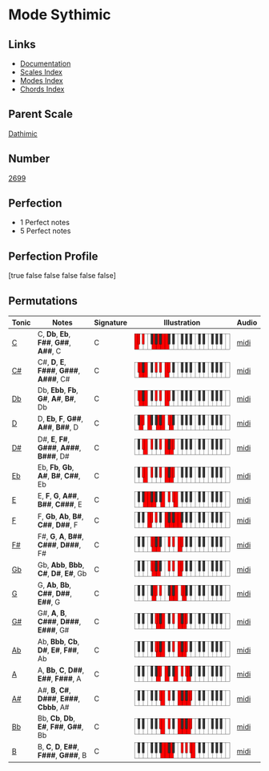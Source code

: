 # Mode Sythimic

## Links

- [Documentation](index.md)
- [Scales Index](Scales.md)
- [Modes Index](Modes.md)
- [Chords Index](Chords.md)

## Parent Scale

[Dathimic](ScaleDathimic.md)

## Number

[2699](https://ianring.com/musictheory/scales/2699)

## Perfection

- 1 Perfect notes
- 5 Perfect notes

## Perfection Profile

[true false false false false false]

## Permutations

| Tonic | Notes | Signature | Illustration | Audio |
|-------|-------|-----------|--------------|-------|
| [C](ModeCNaturalSythimic.md) | C, **Db**, **Eb**, **F##**, **G##**, **A##**, C | C | ![CNaturalSythimic](ModeCNaturalSythimic.png) | [midi](https://github.com/edipermadi/music/blob/main/docs/ModeCNaturalSythimic.mid?raw=true) |
| [C#](ModeCSharpSythimic.md) | C#, **D**, **E**, **F###**, **G###**, **A###**, C# | C | ![CSharpSythimic](ModeCSharpSythimic.png) | [midi](https://github.com/edipermadi/music/blob/main/docs/ModeCSharpSythimic.mid?raw=true) |
| [Db](ModeDFlatSythimic.md) | Db, **Ebb**, **Fb**, **G#**, **A#**, **B#**, Db | C | ![DFlatSythimic](ModeDFlatSythimic.png) | [midi](https://github.com/edipermadi/music/blob/main/docs/ModeDFlatSythimic.mid?raw=true) |
| [D](ModeDNaturalSythimic.md) | D, **Eb**, **F**, **G##**, **A##**, **B##**, D | C | ![DNaturalSythimic](ModeDNaturalSythimic.png) | [midi](https://github.com/edipermadi/music/blob/main/docs/ModeDNaturalSythimic.mid?raw=true) |
| [D#](ModeDSharpSythimic.md) | D#, **E**, **F#**, **G###**, **A###**, **B###**, D# | C | ![DSharpSythimic](ModeDSharpSythimic.png) | [midi](https://github.com/edipermadi/music/blob/main/docs/ModeDSharpSythimic.mid?raw=true) |
| [Eb](ModeEFlatSythimic.md) | Eb, **Fb**, **Gb**, **A#**, **B#**, **C##**, Eb | C | ![EFlatSythimic](ModeEFlatSythimic.png) | [midi](https://github.com/edipermadi/music/blob/main/docs/ModeEFlatSythimic.mid?raw=true) |
| [E](ModeENaturalSythimic.md) | E, **F**, **G**, **A##**, **B##**, **C###**, E | C | ![ENaturalSythimic](ModeENaturalSythimic.png) | [midi](https://github.com/edipermadi/music/blob/main/docs/ModeENaturalSythimic.mid?raw=true) |
| [F](ModeFNaturalSythimic.md) | F, **Gb**, **Ab**, **B#**, **C##**, **D##**, F | C | ![FNaturalSythimic](ModeFNaturalSythimic.png) | [midi](https://github.com/edipermadi/music/blob/main/docs/ModeFNaturalSythimic.mid?raw=true) |
| [F#](ModeFSharpSythimic.md) | F#, **G**, **A**, **B##**, **C###**, **D###**, F# | C | ![FSharpSythimic](ModeFSharpSythimic.png) | [midi](https://github.com/edipermadi/music/blob/main/docs/ModeFSharpSythimic.mid?raw=true) |
| [Gb](ModeGFlatSythimic.md) | Gb, **Abb**, **Bbb**, **C#**, **D#**, **E#**, Gb | C | ![GFlatSythimic](ModeGFlatSythimic.png) | [midi](https://github.com/edipermadi/music/blob/main/docs/ModeGFlatSythimic.mid?raw=true) |
| [G](ModeGNaturalSythimic.md) | G, **Ab**, **Bb**, **C##**, **D##**, **E##**, G | C | ![GNaturalSythimic](ModeGNaturalSythimic.png) | [midi](https://github.com/edipermadi/music/blob/main/docs/ModeGNaturalSythimic.mid?raw=true) |
| [G#](ModeGSharpSythimic.md) | G#, **A**, **B**, **C###**, **D###**, **E###**, G# | C | ![GSharpSythimic](ModeGSharpSythimic.png) | [midi](https://github.com/edipermadi/music/blob/main/docs/ModeGSharpSythimic.mid?raw=true) |
| [Ab](ModeAFlatSythimic.md) | Ab, **Bbb**, **Cb**, **D#**, **E#**, **F##**, Ab | C | ![AFlatSythimic](ModeAFlatSythimic.png) | [midi](https://github.com/edipermadi/music/blob/main/docs/ModeAFlatSythimic.mid?raw=true) |
| [A](ModeANaturalSythimic.md) | A, **Bb**, **C**, **D##**, **E##**, **F###**, A | C | ![ANaturalSythimic](ModeANaturalSythimic.png) | [midi](https://github.com/edipermadi/music/blob/main/docs/ModeANaturalSythimic.mid?raw=true) |
| [A#](ModeASharpSythimic.md) | A#, **B**, **C#**, **D###**, **E###**, **Cbbb**, A# | C | ![ASharpSythimic](ModeASharpSythimic.png) | [midi](https://github.com/edipermadi/music/blob/main/docs/ModeASharpSythimic.mid?raw=true) |
| [Bb](ModeBFlatSythimic.md) | Bb, **Cb**, **Db**, **E#**, **F##**, **G##**, Bb | C | ![BFlatSythimic](ModeBFlatSythimic.png) | [midi](https://github.com/edipermadi/music/blob/main/docs/ModeBFlatSythimic.mid?raw=true) |
| [B](ModeBNaturalSythimic.md) | B, **C**, **D**, **E##**, **F###**, **G###**, B | C | ![BNaturalSythimic](ModeBNaturalSythimic.png) | [midi](https://github.com/edipermadi/music/blob/main/docs/ModeBNaturalSythimic.mid?raw=true) |
